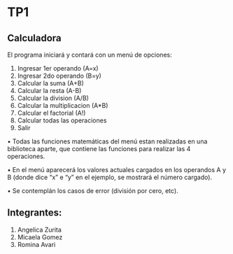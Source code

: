 # TP1
## Calculadora
El programa iniciará y contará con un menú de opciones:

1. Ingresar 1er operando (A=x)
2. Ingresar 2do operando (B=y)
3. Calcular la suma (A+B)
4. Calcular la resta (A-B)
5. Calcular la division (A/B)
6. Calcular la multiplicacion (A*B)
7. Calcular el factorial (A!)
8. Calcular todas las operaciones
9. Salir

• Todas las funciones matemáticas del menú estan realizadas en una biblioteca aparte, que contiene las funciones para realizar las 4 operaciones.

• En el menú aparecerá los valores actuales cargados en los operandos A y B (donde dice “x” e “y” en el ejemplo, se mostrará  el número cargado).

• Se contemplán los casos de error (división por cero, etc).

## Integrantes:
1. Angelica Zurita
2. Micaela Gomez
3. Romina Avari
